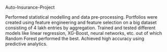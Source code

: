 Auto-Insurance-Project

Performed statistical modelling and data pre-processing. Portfolios were created using feature engineering and feature selection on a big dataset consisting of 4 lakh entries by aggregation. 
Trained and tested different models like linear regression, XG-Boost, neural networks, etc. out of which Random Forest performed the best. Achieved high accuracy using predictive analytics.
